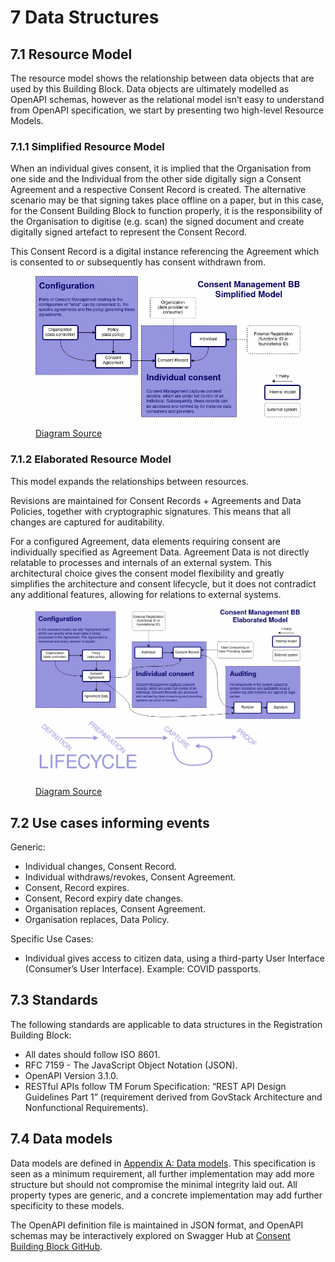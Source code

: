# 7 Data Structures

## 7.1 Resource Model

The resource model shows the relationship between data objects that are used by this Building Block. Data objects are ultimately modelled as OpenAPI schemas, however as the relational model isn’t easy to understand from OpenAPI specification, we start by presenting two high-level Resource Models.

### 7.1.1 Simplified Resource Model

When an individual gives consent, it is implied that the Organisation from one side and the Individual from the other side digitally sign a Consent Agreement and a respective Consent Record is created. The alternative scenario may be that signing takes place offline on a paper, but in this case, for the Consent Building Block to function properly, it is the responsibility of the Organisation to digitise (e.g. scan) the signed document and create digitally signed artefact to represent the Consent Record.

This Consent Record is a digital instance referencing the Agreement which is consented to or subsequently has consent withdrawn from.

<figure><img src="diagrams/Consent Mangement BB Simplified resource relationship model.drawio.png" alt=""><figcaption><p><a href="https://github.com/GovStackWorkingGroup/BuildingBlockAPI/tree/main/consent-management">Diagram Source</a></p></figcaption></figure>

### 7.1.2 Elaborated Resource Model

This model expands the relationships between resources.

Revisions are maintained for Consent Records + Agreements and Data Policies, together with cryptographic signatures. This means that all changes are captured for auditability.

For a configured Agreement, data elements requiring consent are individually specified as Agreement Data. Agreement Data is not directly relatable to processes and internals of an external system. This architectural choice gives the consent model flexibility and greatly simplifies the architecture and consent lifecycle, but it does not contradict any additional features, allowing for relations to external systems.

<figure><img src="diagrams/Consent Mangement BB Extended resource relationship model.drawio.png" alt=""><figcaption><p> <a href="https://github.com/GovStackWorkingGroup/BuildingBlockAPI/tree/main/consent-management">Diagram Source</a></p></figcaption></figure>

## 7.2 Use cases informing events

Generic:

* Individual changes, Consent Record.
* Individual withdraws/revokes, Consent Agreement.
* Consent, Record expires.
* Consent, Record expiry date changes.
* Organisation replaces, Consent Agreement.
* Organisation replaces, Data Policy.

Specific Use Cases:

* Individual gives access to citizen data, using a third-party User Interface (Consumer’s User Interface). Example: COVID passports.

## 7.3 Standards

The following standards are applicable to data structures in the Registration Building Block:

* All dates should follow ISO 8601.
* RFC 7159 - The JavaScript Object Notation (JSON).
* OpenAPI Version 3.1.0.
* RESTful APIs follow TM Forum Specification: “REST API Design Guidelines Part 1” (requirement derived from GovStack Architecture and Nonfunctional Requirements).

## 7.4 Data models

Data models are defined in [Appendix A: Data models](appendix-a-data-models.md#10-appendix-a-data-models). This specification is seen as a minimum requirement, all further implementation may add more structure but should not compromise the minimal integrity laid out. All property types are generic, and a concrete implementation may add further specificity to these models.

The OpenAPI definition file is maintained in JSON format, and OpenAPI schemas may be interactively explored on Swagger Hub at [Consent Building Block GitHub](https://github.com/GovStackWorkingGroup/bb-consent).
